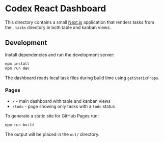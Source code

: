 # Codex React Dashboard

This directory contains a small [Next.js](https://nextjs.org/) application that renders tasks from the `.tasks` directory in both table and kanban views.

## Development

Install dependencies and run the development server:

```bash
npm install
npm run dev
```

The dashboard reads local task files during build time using `getStaticProps`.

### Pages

- `/` - main dashboard with table and kanban views
- `/todo` - page showing only tasks with a `todo` status

To generate a static site for GitHub Pages run:

```bash
npm run build
```

The output will be placed in the `out/` directory.
